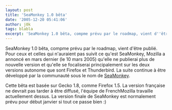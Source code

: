 ```yaml
---
layout: post
title: 'SeaMonkey 1.0 bêta'
date: '2005-12-20 05:41:06'
author: j0k
tags: blabla
excerpt: 'SeaMonkey 1.0 bêta, compme prévu par le roadmap, vient d''être publié.   Pour ceux et celles qui n''auraient pas suivit ce qu''est SeaMonkey, Mozilla a annoncé en mars dernier (le 10 mars 2005) qu''elle ne publierai plus de nouvelle version et qu''elle se focaliserai principalement sur les deux versions autonome que sont Firefox et Thunderbird. La suite continue à être      ...'
---
```


SeaMonkey 1.0 bêta, compme prévu par le roadmap, vient d'être publié.   Pour ceux et celles qui n'auraient pas suivit ce qu'est SeaMonkey, Mozilla a annoncé en mars dernier (le 10 mars 2005) qu'elle ne publierai plus de nouvelle version et qu'elle se focaliserai principalement sur les deux versions autonome que sont Firefox et Thunderbird. La suite continue à être développé par la communauté sous le nom de [SeaMonkey](http://www.mozilla.org/projects/seamonkey/).

Cette bêta est basée sur Gecko 1.8, comme Firefox 1.5. La version française ne devrait pas tarder à être diffusé, l'équipe de FrenchMozilla travaille actuellement dessus.   La version finale de SeaMonkey est normalement prévu pour début janvier si tout ce passe bien :)
